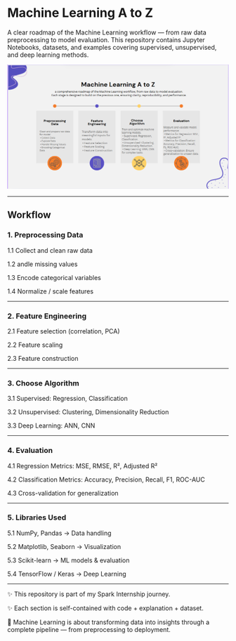 # Machine Learning A to Z

A clear roadmap of the Machine Learning workflow — from raw data preprocessing to model evaluation.
This repository contains Jupyter Notebooks, datasets, and examples covering supervised, unsupervised, and deep learning methods.

![ML Pipline](ml_pipline.png)

---

## Workflow

### 1. Preprocessing Data

1.1 Collect and clean raw data

1.2 andle missing values

1.3 Encode categorical variables

1.4 Normalize / scale features

---

### 2. Feature Engineering

2.1 Feature selection (correlation, PCA)

2.2 Feature scaling

2.3 Feature construction

--- 

### 3. Choose Algorithm

3.1 Supervised: Regression, Classification

3.2 Unsupervised: Clustering, Dimensionality Reduction

3.3 Deep Learning: ANN, CNN

---

### 4. Evaluation

4.1 Regression Metrics: MSE, RMSE, R², Adjusted R²

4.2 Classification Metrics: Accuracy, Precision, Recall, F1, ROC-AUC

4.3 Cross-validation for generalization

---

### 5. Libraries Used

5.1 NumPy, Pandas → Data handling

5.2 Matplotlib, Seaborn → Visualization

5.3 Scikit-learn → ML models & evaluation

5.4 TensorFlow / Keras → Deep Learning

---

✨ This repository is part of my Spark Internship journey.

✨ Each section is self-contained with code + explanation + dataset.

🤖 Machine Learning is about transforming data into insights through a complete pipeline — from preprocessing to deployment.
